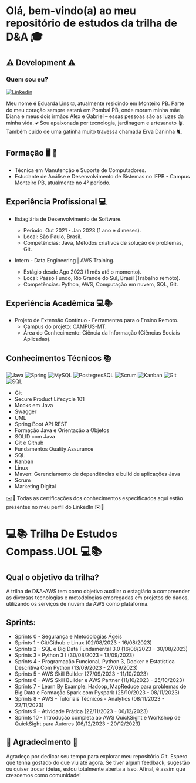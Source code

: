 # Olá, bem-vindo(a) ao meu repositório de estudos da trilha de D&A 🎓

## ⚠️ Development ⚠️

### Quem sou eu?

[![Linkedin](https://img.shields.io/badge/LinkedIn-0077B5?style=for-the-badge&logo=linkedin&logoColor=white)](https://www.linkedin.com/in/eduarda-lins-118540176/)

Meu nome é Eduarda Lins 🤓, atualmente residindo em Monteiro PB. Parte do meu coração sempre estará em Pombal PB, onde moram minha mãe Diana e meus dois irmãos Alex e Gabriel – essas pessoas são as luzes da minha vida. 💕
Sou apaixonada por tecnologia, jardinagem e artesanato 🪴. Também cuido de uma gatinha muito travessa chamada Erva Daninha 🐈.

## Formação 🖥️ 🔧

- Técnica em Manutenção e Suporte de Computadores.
- Estudante de Análise e Desenvolvimento de Sistemas no IFPB - Campus Monteiro PB, atualmente no 4° período.

## Experiência Profissional 💻

- Estagiária de Desenvolvimento de Software.
  - Período: Out 2021 - Jan 2023 (1 ano e 4 meses).
  - Local: São Paulo, Brasil.
  - Competências: Java, Métodos criativos de solução de problemas, Git.

- Intern - Data Engineering | AWS Training.
  - Estágio desde Ago 2023 (1 mês até o momento).
  - Local: Passo Fundo, Rio Grande do Sul, Brasil (Trabalho remoto).
  - Competências: Python, AWS, Computação em nuvem, SQL, Git.

## Experiência Acadêmica 💻📚

- Projeto de Extensão Contínuo - Ferramentas para o Ensino Remoto.
  - Campus do projeto: CAMPUS-MT.
  - Área do Conhecimento: Ciência da Informação (Ciências Sociais Aplicadas).

## Conhecimentos Técnicos 📚

![Java](https://img.shields.io/badge/Java-ED8B00?style=for-the-badge&logo=java&logoColor=white)
![Spring](https://img.shields.io/badge/Spring-6DB33F?style=for-the-badge&logo=spring&logoColor=white)
![MySQL](https://img.shields.io/badge/MySQL-00000F?style=for-the-badge&logo=mysql&logoColor=white)
![PostegresSQL](https://img.shields.io/badge/PostgreSQL-316192?style=for-the-badge&logo=postgresql&logoColor=white)
![Scrum](https://img.shields.io/badge/Scrum-6C2092?style=for-the-badge&logo=scrum&logoColor=white)
![Kanban](https://img.shields.io/badge/Kanban-008080?style=for-the-badge)
![Git](https://img.shields.io/badge/Git-F05032?style=for-the-badge&logo=git&logoColor=white)
![SQL](https://img.shields.io/badge/SQL-003B57?style=for-the-badge&logo=amazon-dynamodb&logoColor=white)

- Git
- Secure Product Lifecycle 101
- Mocks em Java
- Swagger
- UML
- Spring Boot API REST
- Formação Java e Orientação a Objetos
- SOLID com Java
- Git e Github
- Fundamentos Quality Assurance
- SQL
- Kanban
- Linux
- Maven: Gerenciamento de dependências e build de aplicações Java
- Scrum
- Marketing Digital

✉️📄 Todas as certificações dos conhecimentos especificados aqui estão presentes no meu perfil do LinkedIn ✉️📄

# 💻📚 Trilha De Estudos Compass.UOL 💻📚

## Qual o objetivo da trilha?

A trilha de D&A-AWS tem como objetivo auxiliar o estagiário a compreender as diversas tecnologias e metodologias empregadas em projetos de dados, utilizando os serviços de nuvem da AWS como plataforma.

## Sprints:

- Sprints 0 - Segurança e Metodologias Ágeis
- Sprints 1 - Git/Github e Linux (02/08/2023 - 16/08/2023)
- Sprints 2 - SQL e Big Data Fundamental 3.0 (16/08/2023 - 30/08/2023)
- Sprints 3 - Python 3 I (30/08/2023 - 13/09/2023)
- Sprints 4 - Programação Funcional, Python 3, Docker e Estatística Descritiva Com Python (13/09/2023 - 27/09/2023)
- Sprints 5 - AWS Skill Builder (27/09/2023 - 11/10/2023)
- Sprints 6 - AWS Skill Builder e AWS Partner (11/10/2023 - 25/10/2023)
- Sprints 7 - Learn By Example: Hadoop, MapReduce para problemas de Big Data e Formação Spark com Pyspark (25/10/2023 - 08/11/2023)
- Sprints 8 - AWS - Tutoriais Técnicos - Analytics (08/11/2023 - 22/11/2023)
- Sprints 9 - Atividade Prática (22/11/2023 - 06/12/2023)
- Sprints 10 - Introdução completa ao AWS QuickSight e Workshop de QuickSight para Autores (06/12/2023 - 20/12/2023)

## 💖 Agradecimento 🥰

Agradeço por dedicar seu tempo para explorar meu repositório Git. Espero que tenha gostado do que viu até agora. Se tiver algum feedback, sugestão ou quiser trocar ideias, estou totalmente aberta a isso. Afinal, é assim que crescemos como comunidade!